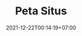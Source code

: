 ---
date: 2021-12-22T00:14:19+07:00
title: Peta Situs
description: Pengelompokan konten
url: sitemap
layout: sitemap
---